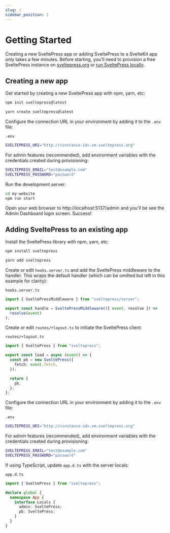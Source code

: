 ```yaml
---
slug: /
sidebar_position: 1
---
```


# Getting Started

Creating a new SveltePress app or adding SveltePress to a SvelteKit app only takes a few minutes.
Before starting, you'll need to provision a free SveltePress instance on [sveltepress.org](https://sveltepress.org) or [run SveltePress locally](/docs/run-locally).

## Creating a new app

Get started by creating a new SveltePress app with npm, yarn, etc:

```bash
npm init sveltepress@latest
```

```bash
yarn create sveltepress@latest
```

Configure the connection URL in your environment by adding it to the `.env` file:

`.env`

```bash
SVELTEPRESS_URI="http://<instance-id>.vm.sveltepress.org"
```

For admin features (recommended), add environment variables with the credentials created during provisioning:

```bash
SVELTEPRESS_EMAIL="test@example.com"
SVELTEPRESS_PASSWORD="password"
```

Run the development server:

```bash
cd my-website
npm run start
```

Open your web browser to http://localhost:5137/admin and you'll be see the Admin Dashboard login screen.
Success!

## Adding SveltePress to an existing app

Install the SveltePress library with npm, yarn, etc:

```bash
npm install sveltepress
```

```bash
yarn add sveltepress
```

Create or edit `hooks.server.ts` and add the SveltePress middleware to the handler. This wraps the default handler (which can be omitted but left in this example for clarity):

`hooks.server.ts`

```ts
import { SveltePressMiddleware } from "sveltepress/server";

export const handle = SveltePressMiddleware(({ event, resolve }) =>
  resolve(event)
);
```

Create or edit `routes/+layout.ts` to initiate the SveltePress client:

`routes/+layout.ts`

```ts
import { SveltePress } from "sveltepress";

export const load = async (event) => {
  const pb = new SveltePress({
    fetch: event.fetch,
  });

  return {
    pb,
  };
};
```

Configure the connection URL in your environment by adding it to the `.env` file:

`.env`

```bash
SVELTEPRESS_URI="http://<instance-id>.vm.sveltepress.org"
```

For admin features (recommended), add environment variables with the credentials created during provisioning:

```bash
SVELTEPRESS_EMAIL="test@example.com"
SVELTEPRESS_PASSWORD="password"
```

If using TypeScript, update `app.d.ts` with the server locals:

`app.d.ts`

```ts
import { SveltePress } from "sveltepress";

declare global {
  namespace App {
    interface Locals {
      admin: SveltePress;
      pb: SveltePress;
    }
  }
}
```
